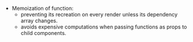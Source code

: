 ```js
```
- Memoization of function:
	- preventing its recreation on every render unless its dependency array changes.
	- avoids expensive computations when passing functions as props to child components.